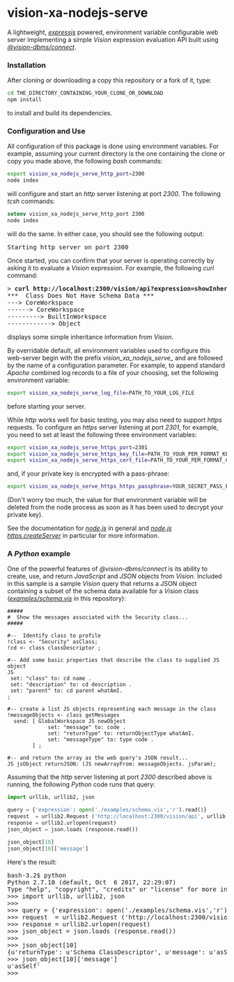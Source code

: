 #  vision-xa-nodejs-serve

A lightweight, _[expressjs](https://www.npmjs.com/package/express)_ powered, environment variable configurable web server implementing a simple _Vision_ expression evaluation API built using _[@vision-dbms/connect](https://www.npmjs.com/package/@vision-dbms/connect)_.

###  Installation

After cloning or downloading a copy this repository or a fork of it, type:
```bash
cd THE_DIRECTORY_CONTAINING_YOUR_CLONE_OR_DOWNLOAD
npm install
```
to install and build its dependencies.

###  Configuration and Use

All configuration of this package is done using environment variables.  For example, assuming your current directory is the one containing the clone or copy you made above, the following _bash_ commands:

```bash
export vision_xa_nodejs_serve_http_port=2300
node index
```

will configure and start an _http_ server listening at port _2300_.  The following _tcsh_ commands:

```tcsh
setenv vision_xa_nodejs_serve_http_port 2300
node index
```

will do the same.  In either case, you should see the following output:

<pre>
Starting http server on port 2300
</pre>

Once started, you can confirm that your server is operating correctly by asking it to evaluate a _Vision_ expression.  For example, the following _curl_ command:

<pre>
> <b>curl http://localhost:2300/vision/api?expression=showInheritance</b>
***  Class Does Not Have Schema Data ***
---> CoreWorkspace
------> CoreWorkspace
---------> BuiltInWorkspace
------------> Object
</pre>

displays some simple inheritance information from _Vision_.

By overridable default, all environment variables used to configure this web-server begin with the prefix <i>vision_xa_nodejs_serve_</i> and are followed by the name of a configuration parameter.  For example, to append standard _Apache_ combined log records to a file of your choosing, set the following environment variable:

```bash
export vision_xa_nodejs_serve_log_file=PATH_TO_YOUR_LOG_FILE
```

before starting your server.

While _http_ works well for basic testing, you may also need to support _https_ requests.  To configure an _https_ server listening at port _2301_, for example, you need to set at least the following three environment variables:

```bash
export vision_xa_nodejs_serve_https_port=2301
export vision_xa_nodejs_serve_https_key_file=PATH_TO_YOUR_PEM_FORMAT_KEY_FILE
export vision_xa_nodejs_serve_https_cert_file=PATH_TO_YOUR_PEM_FORMAT_CERT_CHAIN_FILE
```

and, if your private key is encrypted with a pass-phrase:

```bash
export vision_xa_nodejs_serve_https_https_passphrase=YOUR_SECRET_PASS_PHRASE
```

(Don't worry too much, the value for that environment variable will be deleted from the node process as soon as it has been used to decrypt your private key).

See the documentation for _[node.js](https://nodejs.org)_ in general and _[node.js https.createServer](https://nodejs.org/dist/latest-v8.x/docs/api/https.html#https_https_createserver_options_requestlistener)_ in particular for more information.

### A _Python_ example

One of the powerful features of _@vision-dbms/connect_ is its ability to create, use, and return _JavaScript_ and _JSON_ objects from _Vision_.  Included in this sample is a sample _Vision_ query that returns a JSON object containing a subset of the schema data available for a _Vision_ class (_[examples/schema.vis](examples/schema.vis)_ in this repository):

```
#####
#  Show the messages associated with the Security class...
#####

#--  Identify class to profile
!class <- "Security" asClass;
!cd <- class classDescriptor ;

#-- Add some basic properties that describe the class to supplied JS object
JS
 set: "class" to: cd name .
 set: "description" to: cd description .
 set: "parent" to: cd parent whatAmI.
;

#-- create a list JS objects representing each message in the class
!messageObjects <- class getMessages
  send: [ GlobalWorkspace JS newObject
             set: "message" to: code .
             set: "returnType" to: returnObjectType whatAmI.
             set: "messageType" to: type code .
        ] ;

#-- and return the array as the web query's JSON result...
JS jsObject returnJSON: (JS newArrayFrom: messageObjects. jsParam);
```

Assuming that the _http_ server listening at port _2300_ described above is running, the following _Python_ code runs that query:

```python
import urllib, urllib2, json

query = {'expression': open('./examples/schema.vis','r').read()}
request  = urllib2.Request ('http://localhost:2300/vision/api', urllib.urlencode(query))
response = urllib2.urlopen(request)
json_object = json.loads (response.read())

json_object[10]
json_object[10]['message']
```

Here's the result:

<pre>
bash-3.2$ python
Python 2.7.10 (default, Oct  6 2017, 22:29:07)
Type "help", "copyright", "credits" or "license" for more information.
>>> import urllib, urllib2, json
>>>
>>> query = {'expression': open('./examples/schema.vis','r').read()}
>>> request  = urllib2.Request ('http://localhost:2300/vision/api', urllib.urlencode(query))
>>> response = urllib2.urlopen(request)
>>> json_object = json.loads (response.read())
>>>
>>> json_object[10]
{u'returnType': u'Schema ClassDescriptor', u'message': u'asSelf', u'messageType': u'Primitive'}
>>> json_object[10]['message']
u'asSelf'
>>>
</pre>
